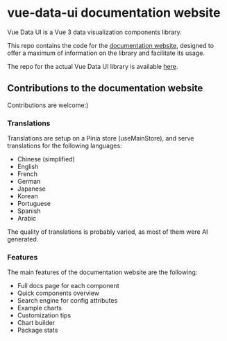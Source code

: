 # vue-data-ui documentation website

<p>
Vue Data UI is a Vue 3 data visualization components library.
</p>

<p>
This repo contains the code for the <a href="https://vue-data-ui.graphieros.com/">documentation website</a>, designed to offer a maximum of information on the library and facilitate its usage.
</p>

<p>
The repo for the actual Vue Data UI library is available <a href="https://github.com/graphieros/vue-data-ui">here</a>.
</p>

## Contributions to the documentation website

Contributions are welcome:)

### Translations

Translations are setup on a Pinia store (useMainStore), and serve translations for the following languages:

<ul>
<li>Chinese (simplified)</li>
<li>English</li>
<li>French</li>
<li>German</li>
<li>Japanese</li>
<li>Korean</li>
<li>Portuguese</li>
<li>Spanish</li>
<li>Arabic</li>
</ul>

The quality of translations is probably varied, as most of them were AI generated.

### Features

The main features of the documentation website are the following:

<ul>
<li>Full docs page for each component</li>
<li>Quick components overview</li>
<li>Search engine for config attributes</li>
<li>Example charts</li>
<li>Customization tips</li>
<li>Chart builder</li>
<li>Package stats</li>
</ul>
